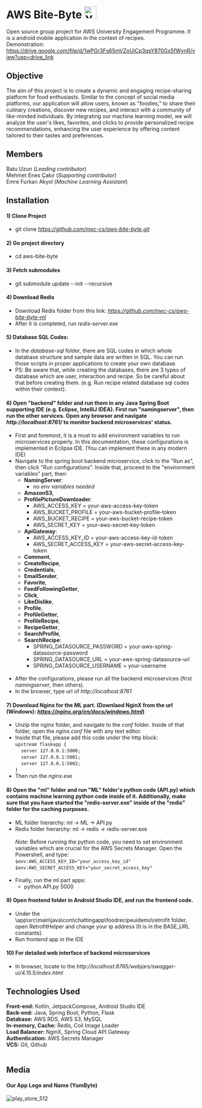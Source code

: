 # AWS Bite-Byte <img src="https://github.com/user-attachments/assets/f135414c-3f5c-4ba0-92b7-2676f1117d93" width="32" alt="YumByte Icon">
Open source group project for AWS University Engagement Programme. It is a android mobile application in the context of recipes.<br>
Demonstration: https://drive.google.com/file/d/1wPGr3Fs65mVZoUiCp3qsY870Gx5fWynR/view?usp=drive_link

## Objective
The aim of this project is to create a dynamic and engaging recipe-sharing platform for food enthusiasts. Similar to the concept of social media platforms, our application will allow users, known as "foodies," to share their culinary creations, discover new recipes, and interact with a community of like-minded individuals. By integrating our machine learning model, we will analyze the user's likes, favorites, and clicks to provide personalized recipe recommendations, enhancing the user experience by offering content tailored to their tastes and preferences.


## Members
Batu Uzun (*Leading contributor*)<br>
Mehmet Enes Çakır (*Supporting contributor*)<br>
Emre Furkan Akyol (*Machine Learning Assistant*)

## Installation
#### 1) Clone Project
  * git clone *https://github.com/mec-cs/aws-bite-byte.git*

#### 2) Go project directory
  * cd aws-bite-byte

#### 3) Fetch submodules
  * git submodule update --init --recursive
#### 4) Download Redis
  * Download Redis folder from this link: *https://github.com/mec-cs/aws-bite-byte-ml*
  * After it is completed, run *redis-server.exe*

#### 5) Database SQL Codes:
 * In the *database-sql* folder, there are SQL codes in which whole database structure and sample data are written in SQL. You can run those scripts in proper applications to create your own database.
 * PS: Be aware that, while creating the databases, there are 3 types of database which are user, interaction and recipe. So be careful about that before creating them. (e.g. Run recipe related database sql codes within their context).  

#### 6) Open "backend" folder and run them in any Java Spring Boot supporting IDE (e.g. Eclipse, IntelliJ IDEA). First run "namingserver", then run the other services. Open any browser and navigate *http://localhost:8761/* to monitor backend microservices' status.
  * First and foremost, it is a must to add environment variables to run microservices properly. In this documentation, these configurations is implemented in Eclipse IDE. (You can implement these in any modern IDE)<br>
  * Navigate to the spring boot backend microservice, click to the "Run as", then click "Run configurations". Inside that, proceed to the "environment variables" part, then:
    * **NamingServer**:
      * *no env variables needed*
    * **AmazonS3**,
    * **ProfilePictureDownloader**:
      * AWS_ACCESS_KEY = your-aws-access-key-token
      * AWS_BUCKET_PROFILE = your-aws-bucket-profile-token
      * AWS_BUCKET_RECIPE = your-aws-bucket-recipe-token
      * AWS_SECRET_KEY = your-aws-secret-key-token
    * **ApiGateway**:
      * AWS_ACCESS_KEY_ID = your-aws-access-key-id-token
      * AWS_SECRET_ACCESS_KEY = your-aws-secret-access-key-token
    * **Comment**,
    * **CreateRecipe**,
    * **Credentials**,
    * **EmailSender**,
    * **Favorite**,
    * **FeedFollowingGetter**,
    * **Click**,
    * **LikeDislike**,
    * **Profile**,
    * **ProfileGetter**,
    * **ProfileRecipe**,
    * **RecipeGetter**,
    * **SearchProfile**,
    * **SearchRecipe**:
      * SPRING_DATASOURCE_PASSWORD = your-aws-spring-datasource-password
      * SPRING_DATASOURCE_URL = your-aws-spring-datasource-url
      * SPRING_DATASOURCE_USERNAME = your-username
        <br><br>
  * After the configurations, please run all the backend microservices (first *namingserver*, then others).
  * In the browser, type url of *http://localhost:8761*

#### 7) Download Nginx for the ML part. (Downlaod NginX from the url (Windows): *https://nginx.org/en/docs/windows.html*)
  * Unzip the nginx folder, and navigate to the *conf* folder. Inside of that folder, open the *nginx.conf* file with any text editor.
  * Inside that file, please add this code under the http block:<br>
  `upstream flaskapp {`<br>
        &nbsp;&nbsp;&nbsp;&nbsp;`server 127.0.0.1:5000;`<br>
        &nbsp;&nbsp;&nbsp;&nbsp;`server 127.0.0.1:5001;`<br>
        &nbsp;&nbsp;&nbsp;&nbsp;`server 127.0.0.1:5002;`<br>
 `}`<br>
  * Then run the *nginx.exe*


#### 8) Open the "ml" folder and run "ML" folder's python code (API.py) which contains machine learning python code inside of it. Additionally, make sure that you have started the "redis-server.exe" inside of the "redis" folder for the caching purposes.
* ML folder hierarchy: ml -> ML -> API.py
* Redis folder hierarchy: ml -> redis -> redis-server.exe <br><br>
*Note:* Before running the python code, you need to set environment variables which are crucial for the AWS Secrets Manager. Open the Powershell, and type:<br>
`$env:AWS_ACCESS_KEY_ID="your_access_key_id"`<br>
`$env:AWS_SECRET_ACCESS_KEY="your_secret_access_key"`<br><br>
* Finally, run the ml part apps:
  * python API.py 5000

#### 9) Open frontend folder in Android Studio IDE, and run the frontend code.
  * Under the \app\src\main\java\com\chattingapp\foodrecipeuidemo\retrofit folder, open RetrofitHelper and change your ip address (It is in the BASE_URL constants).
  * Run frontend app in the IDE

#### 10) For detailed web interface of backend microservices
  * In browser, locate to the *http://localhost:8765/webjars/swagger-ui/4.15.5/index.html*

## Technologies Used

**Front-end:** Kotlin, JetpackCompose, Android Studio IDE<br>
**Back-end:** Java, Spring Boot, Python, Flask<br>
**Database:** AWS RDS, AWS S3, MySQL<br>
**In-memory, Cache:** Redis, Coil Image Loader<br>
**Load Balancer:** NginX, Spring Cloud API Gateway<br>
**Authentication:** AWS Secrets Manager<br>
**VCS:** Git, Github<br><br>


## Media
#### Our App Logo and Name (YumByte)
![play_store_512](https://github.com/user-attachments/assets/46411cb8-e8a1-4e16-a00e-2b3ec4116d38)<br>
